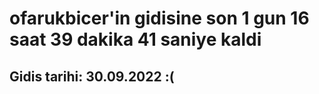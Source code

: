 # ofarukbicer'in gidisine son 1 gun 16 saat 39 dakika 41 saniye kaldi

## Gidis tarihi: 30.09.2022 :(
